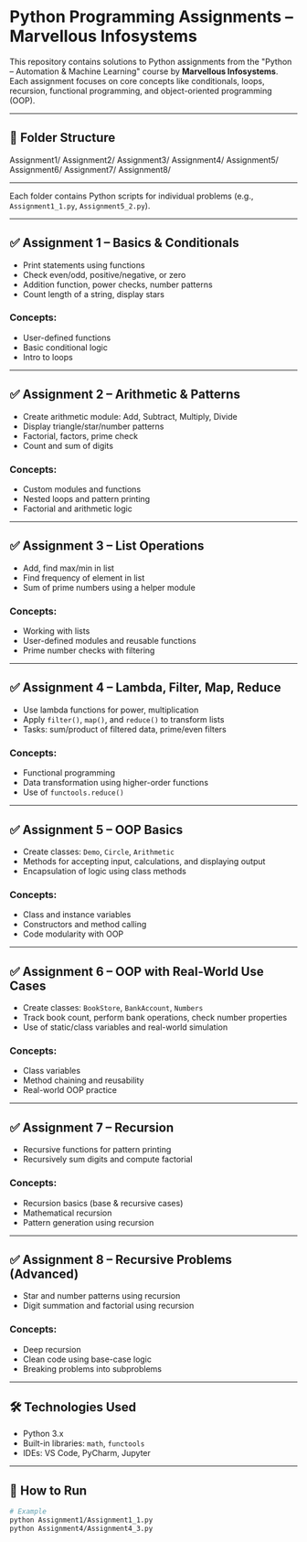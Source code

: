 # Python Programming Assignments – Marvellous Infosystems

This repository contains solutions to Python assignments from the "Python – Automation & Machine Learning" course by **Marvellous Infosystems**. Each assignment focuses on core concepts like conditionals, loops, recursion, functional programming, and object-oriented programming (OOP).

---

## 📁 Folder Structure

Assignment1/
Assignment2/
Assignment3/
Assignment4/
Assignment5/
Assignment6/
Assignment7/
Assignment8/

---

Each folder contains Python scripts for individual problems (e.g., `Assignment1_1.py`, `Assignment5_2.py`).

---

## ✅ Assignment 1 – Basics & Conditionals

- Print statements using functions
- Check even/odd, positive/negative, or zero
- Addition function, power checks, number patterns
- Count length of a string, display stars

### Concepts:
- User-defined functions
- Basic conditional logic
- Intro to loops

---

## ✅ Assignment 2 – Arithmetic & Patterns

- Create arithmetic module: Add, Subtract, Multiply, Divide
- Display triangle/star/number patterns
- Factorial, factors, prime check
- Count and sum of digits

### Concepts:
- Custom modules and functions
- Nested loops and pattern printing
- Factorial and arithmetic logic

---

## ✅ Assignment 3 – List Operations

- Add, find max/min in list
- Find frequency of element in list
- Sum of prime numbers using a helper module

### Concepts:
- Working with lists
- User-defined modules and reusable functions
- Prime number checks with filtering

---

## ✅ Assignment 4 – Lambda, Filter, Map, Reduce

- Use lambda functions for power, multiplication
- Apply `filter()`, `map()`, and `reduce()` to transform lists
- Tasks: sum/product of filtered data, prime/even filters

### Concepts:
- Functional programming
- Data transformation using higher-order functions
- Use of `functools.reduce()`

---

## ✅ Assignment 5 – OOP Basics

- Create classes: `Demo`, `Circle`, `Arithmetic`
- Methods for accepting input, calculations, and displaying output
- Encapsulation of logic using class methods

### Concepts:
- Class and instance variables
- Constructors and method calling
- Code modularity with OOP

---

## ✅ Assignment 6 – OOP with Real-World Use Cases

- Create classes: `BookStore`, `BankAccount`, `Numbers`
- Track book count, perform bank operations, check number properties
- Use of static/class variables and real-world simulation

### Concepts:
- Class variables
- Method chaining and reusability
- Real-world OOP practice

---

## ✅ Assignment 7 – Recursion

- Recursive functions for pattern printing
- Recursively sum digits and compute factorial

### Concepts:
- Recursion basics (base & recursive cases)
- Mathematical recursion
- Pattern generation using recursion

---

## ✅ Assignment 8 – Recursive Problems (Advanced)

- Star and number patterns using recursion
- Digit summation and factorial using recursion

### Concepts:
- Deep recursion
- Clean code using base-case logic
- Breaking problems into subproblems

---

## 🛠 Technologies Used

- Python 3.x
- Built-in libraries: `math`, `functools`
- IDEs: VS Code, PyCharm, Jupyter

---

## 🚀 How to Run

```bash
# Example
python Assignment1/Assignment1_1.py
python Assignment4/Assignment4_3.py

